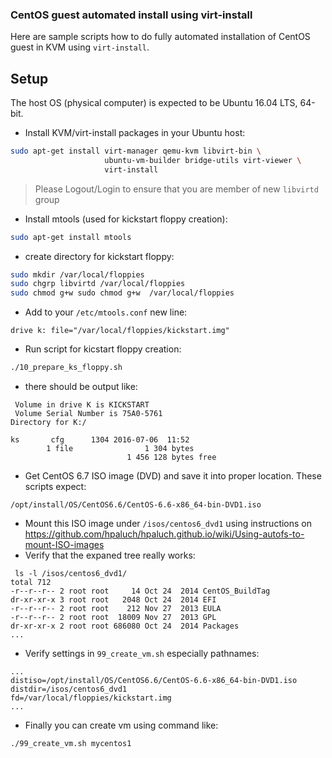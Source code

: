 ### CentOS guest automated install using virt-install

Here are sample scripts how to do fully automated installation
of CentOS guest in KVM using `virt-install`.

## Setup

The host OS (physical computer) is expected to be Ubuntu 16.04 LTS, 64-bit.

* Install KVM/virt-install packages in your Ubuntu host:
```bash
sudo apt-get install virt-manager qemu-kvm libvirt-bin \
                     ubuntu-vm-builder bridge-utils virt-viewer \
                     virt-install
``` 

> Please Logout/Login to ensure that you are member of new
> `libvirtd` group

* Install mtools (used for kickstart floppy creation):
```bash
sudo apt-get install mtools
```

* create directory for kickstart floppy:
```bash
sudo mkdir /var/local/floppies
sudo chgrp libvirtd /var/local/floppies
sudo chmod g+w sudo chmod g+w  /var/local/floppies
```

* Add to your `/etc/mtools.conf` new line:
```
drive k: file="/var/local/floppies/kickstart.img"
```

* Run script for kicstart floppy creation:
```bash
./10_prepare_ks_floppy.sh
```

* there should be output like:
```
 Volume in drive K is KICKSTART  
 Volume Serial Number is 75A0-5761
Directory for K:/

ks       cfg      1304 2016-07-06  11:52 
        1 file                1 304 bytes
                          1 456 128 bytes free

```

* Get CentOS 6.7 ISO image (DVD) and save it into proper location.
  These scripts expect:
```
/opt/install/OS/CentOS6.6/CentOS-6.6-x86_64-bin-DVD1.iso
```
* Mount this ISO image under `/isos/centos6_dvd1` using
  instructions on <https://github.com/hpaluch/hpaluch.github.io/wiki/Using-autofs-to-mount-ISO-images>  
* Verify that the expaned tree really works:
```
 ls -l /isos/centos6_dvd1/
total 712
-r--r--r-- 2 root root     14 Oct 24  2014 CentOS_BuildTag
dr-xr-xr-x 3 root root   2048 Oct 24  2014 EFI
-r--r--r-- 2 root root    212 Nov 27  2013 EULA
-r--r--r-- 2 root root  18009 Nov 27  2013 GPL
dr-xr-xr-x 2 root root 686080 Oct 24  2014 Packages
...
```

* Verify settings in `99_create_vm.sh` especially pathnames:
```
...
distiso=/opt/install/OS/CentOS6.6/CentOS-6.6-x86_64-bin-DVD1.iso
distdir=/isos/centos6_dvd1
fd=/var/local/floppies/kickstart.img
...
```


* Finally you can create vm using command like:
```bash
./99_create_vm.sh mycentos1
```




